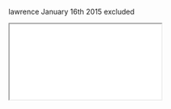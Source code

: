 lawrence
January 16th 2015
excluded
<div class="flex-video">
<iframe src="//www.youtube.com/embed/ySgOds3bzcc">
</iframe>
</div>